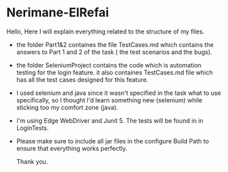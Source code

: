 # Nerimane-ElRefai

Hello,
Here I will explain everything related to the structure of my files.
* the folder Part1&2 containes the file TestCases.md which contains the answers to Part 1 and 2 of the task ( the test scenarios and the bugs).
* the folder SeleniumProject contains the code which is automation testing for the login feature. it also containes TestCases.md file which has all the test cases designed for this feature.
* I used selenium and java since it wasn't specified in the task what to use specifically, so I thought I'd learn something new (selenium) while sticking too my comfort zone (java).
* I'm using Edge WebDriver and Junit 5. The tests will be found in in LoginTests.
* Please make sure to include all jar files in the configure Build Path to ensure that everything works perfectly.

  Thank you. 
